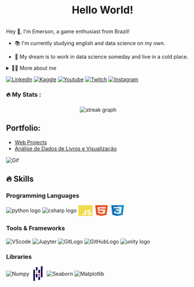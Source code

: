 <!--título-->
<div id="user-content-toc">
  <ul align="center">
    <summary><h1 style="display: inline-block">Hello World!</h1></summary>
</div>

<!-- Presentation -->
<p>
  Hey 👋, I'm Emerson, a game enthusiast from Brazil!

- 📚 I'm currently studying english and data science on my own.

- 🎯 My dream is to work in data science someday and live in a cold place.

</p>

<!-- Dropdown -->
<details>
  <summary>👨‍💻 More about me</summary>

  - 💬 I am 23 years old, living in Brazil, and I have an immense curiosity about technology, science, psychology and philosophy.

  - ⚡ I love chillin' with movies and series, and diving into cool story games in my free time
</details>

<!-- Links -->
[![LinkedIn](https://img.shields.io/badge/LinkedIn-0077B5?style=for-the-badge&logo=linkedin&logoColor=white)](https://www.linkedin.com/in/emerson-martins-951321184/)
[![Kaggle](https://img.shields.io/badge/Kaggle-20BEFF?style=for-the-badge&logo=Kaggle&logoColor=white)](https://www.kaggle.com/emersonmrd)
[![Youtube](https://img.shields.io/badge/YouTube-FF0000?style=for-the-badge&logo=youtube&logoColor=white)](https://www.youtube.com/channel/UCwOtuGzp0v0ArKf-jmpFBYw)
[![Twitch](https://img.shields.io/badge/Twitch-%239146FF.svg?style=for-the-badge&logo=Twitch&logoColor=white)](https://www.twitch.tv/xplebes)
[![Instagram](https://img.shields.io/badge/Instagram-E4405F?style=for-the-badge&logo=instagram&logoColor=white)](https://www.instagram.com/emersonmrd/)


<!-- GithubStats -->
<h3 align="left">🔥   My Stats :</h3>

###

<div align="center">
  <img src="https://streak-stats.demolab.com?user=emersonmrd&locale=en&mode=daily&theme=dark&hide_border=false&border_radius=5&order=3" height="150" alt="streak graph"  />
</div>

###

<!-- Portfolio -->
## Portfolio:
- [Web Projects](https://emersonmrd.github.io/)
- [Análise de Dados de Livros e Visualização](https://github.com/emersonmrd/zero_ao_aplicativoweb)

 <!-- GIF -->
<p align="left">
  <img align="center" src="https://github.com/emersonmrd/emersonmrd/assets/138334126/fdd9071d-e5c7-4ba7-911d-741544b4856e" alt="Gif">
</p>
  
## 🔥 Skills
<!-- Skills: Programming Languages -->
  <div style="flex-basis: 48%;">
    <h3>Programming Languages</h3>
    <img align="center"  alt="python logo" height="30" width="40" src="https://cdn.jsdelivr.net/gh/devicons/devicon/icons/python/python-original.svg"/>
    <img align="center"  alt="csharp logo" height="30" width="40" src="https://cdn.jsdelivr.net/gh/devicons/devicon/icons/csharp/csharp-original.svg"/>
    <img align="center" alt="Js" height="30" width="40" src="https://raw.githubusercontent.com/devicons/devicon/master/icons/javascript/javascript-plain.svg">
    <img align="center" alt="HTML" height="30" width="40" src="https://raw.githubusercontent.com/devicons/devicon/master/icons/html5/html5-original.svg">
    <img align="center" alt="CSS" height="30" width="40" src="https://raw.githubusercontent.com/devicons/devicon/master/icons/css3/css3-original.svg">
  </div>
  
  <!-- Skills: Tools & Frameworks -->
  <div style="flex-basis: 48%;">
    <h3>Tools & Frameworks</h3>
    <img align="center" alt="VScode" height="30" width="40" src="https://cdn.jsdelivr.net/gh/devicons/devicon/icons/vscode/vscode-original.svg">
    <img align="center" alt="Jupyter" height="30" width="40" src="https://cdn.jsdelivr.net/gh/devicons/devicon/icons/jupyter/jupyter-original.svg">
    <img align="center" alt="GitLogo" height="30" width="40" src="https://cdn.jsdelivr.net/gh/devicons/devicon/icons/git/git-original.svg">
    <img align="center" alt="GitHubLogo" height="30" width="40" src="https://cdn.jsdelivr.net/gh/devicons/devicon/icons/github/github-original.svg">
    <img align="center" alt="unity logo" height="40" width="40" src="https://cdn.jsdelivr.net/gh/devicons/devicon/icons/unity/unity-original.svg" />
  </div>

   <!-- Skills: Libraries -->
  <div style="flex-basis: 48%;">
    <h3>Libraries</h3>
    <img align="center" alt="Numpy" height="40" width="40" src="https://cdn.jsdelivr.net/gh/devicons/devicon/icons/numpy/numpy-original.svg" />
    <img align="center" alt="Pandas" height="40" width="40" src="https://raw.githubusercontent.com/devicons/devicon/2ae2a900d2f041da66e950e4d48052658d850630/icons/pandas/pandas-original.svg" />
    <img align="center" alt="Seaborn" height="40" width="40"  src="https://seaborn.pydata.org/_images/logo-mark-lightbg.svg" />
    <img align="center" alt="Matplotlib" height="40" width="40" src="https://cdn.jsdelivr.net/gh/devicons/devicon@latest/icons/matplotlib/matplotlib-original.svg" />
    
  </div>
